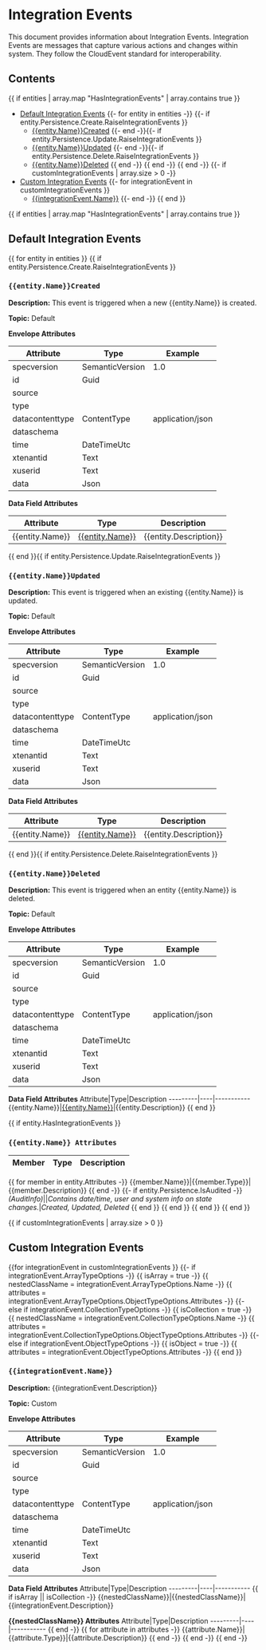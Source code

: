﻿# Integration Events

This document provides information about Integration Events. Integration Events are messages that capture various actions and changes within system. They follow the CloudEvent standard for interoperability.

## Contents
{{ if entities | array.map "HasIntegrationEvents" | array.contains true }}
- [Default Integration Events](#default-integration-events)
{{- for entity in entities -}}
{{- if entity.Persistence.Create.RaiseIntegrationEvents }}
    - [{{entity.Name}}Created](#{{entity.Name}}Ccreated)
{{- end -}}{{- if entity.Persistence.Update.RaiseIntegrationEvents }}
    - [{{entity.Name}}Updated](#{{entity.Name}}Updated)
{{- end -}}{{- if entity.Persistence.Delete.RaiseIntegrationEvents }}
    - [{{entity.Name}}Deleted](#{{entity.Name}}Deleted)
{{ end -}}
{{ end -}}
{{ end -}}
{{- if customIntegrationEvents | array.size > 0 -}}
- [Custom Integration Events](#custom-integration-events)
{{- for integrationEvent in customIntegrationEvents }}
    - [{{integrationEvent.Name}}](#{{integrationEvent.Name}})
{{- end -}}
{{ end }}

{{ if entities | array.map "HasIntegrationEvents" | array.contains true }}
## Default Integration Events

{{ for entity in entities }}
{{ if entity.Persistence.Create.RaiseIntegrationEvents }}
### `{{entity.Name}}Created`

**Description:**
This event is triggered when a new {{entity.Name}} is created.

**Topic:** Default

**Envelope Attributes**

Attribute|Type|Example
---------|----|-------
specversion|SemanticVersion|1.0
id|Guid|<Id>
source||
type||
datacontenttype|ContentType|application/json
dataschema||
time|DateTimeUtc|<UtcNow>
xtenantid|Text|<TenantId>
xuserid|Text|<User>
data|Json|

**Data Field Attributes**

Attribute|Type|Description
---------|----|-----------
{{entity.Name}}|[{{entity.Name}}](#{{entity.Name}}-Attributes)|{{entity.Description}}
{{ end }}{{ if entity.Persistence.Update.RaiseIntegrationEvents }}
### `{{entity.Name}}Updated`

**Description:**
This event is triggered when an existing {{entity.Name}} is updated.

**Topic:** Default

**Envelope Attributes**

Attribute|Type|Example
---------|----|-------
specversion|SemanticVersion|1.0
id|Guid|<Id>
source||
type||
datacontenttype|ContentType|application/json
dataschema||
time|DateTimeUtc|<UtcNow>
xtenantid|Text|<TenantId>
xuserid|Text|<User>
data|Json|

**Data Field Attributes**

Attribute|Type|Description
---------|----|-----------
{{entity.Name}}|[{{entity.Name}}](#{{entity.Name}}-Attributes)|{{entity.Description}}
{{ end }}{{ if entity.Persistence.Delete.RaiseIntegrationEvents }}
### `{{entity.Name}}Deleted`

**Description:**
This event is triggered when an entity {{entity.Name}} is deleted.

**Topic:** Default

**Envelope Attributes**

Attribute|Type|Example
---------|----|-------
specversion|SemanticVersion|1.0
id|Guid|<Id>
source||
type||
datacontenttype|ContentType|application/json
dataschema||
time|DateTimeUtc|<UtcNow>
xtenantid|Text|<TenantId>
xuserid|Text|<User>
data|Json|

**Data Field Attributes**
Attribute|Type|Description
---------|----|-----------
{{entity.Name}}|[{{entity.Name}}](#{{entity.Name}}-Attributes)|{{entity.Description}}
{{ end }}

{{ if entity.HasIntegrationEvents }}

### `{{entity.Name}} Attributes`
Member|Type|Description
------|----|-----------
{{ for member in entity.Attributes -}}
{{member.Name}}|{{member.Type}}|{{member.Description}}
{{ end -}}
{{- if entity.Persistence.IsAudited -}}
*(AuditInfo)*||*Contains date/time, user and system info on state changes.*|*Created, Updated, Deleted*
{{ end }}
{{ end }}
{{ end }}
{{ end }}


{{ if customIntegrationEvents | array.size > 0 }}
## Custom Integration Events
{{for integrationEvent in customIntegrationEvents }}
{{- if integrationEvent.ArrayTypeOptions -}}
{{ isArray = true -}}
{{ nestedClassName = integrationEvent.ArrayTypeOptions.Name -}}
{{ attributes = integrationEvent.ArrayTypeOptions.ObjectTypeOptions.Attributes -}}
{{- else if integrationEvent.CollectionTypeOptions -}}
{{ isCollection = true -}}
{{ nestedClassName = integrationEvent.CollectionTypeOptions.Name -}}
{{ attributes = integrationEvent.CollectionTypeOptions.ObjectTypeOptions.Attributes -}}
{{- else if integrationEvent.ObjectTypeOptions -}}
{{ isObject = true -}}
{{ attributes = integrationEvent.ObjectTypeOptions.Attributes -}}
{{ end }}



### `{{integrationEvent.Name}}`

**Description:**
{{integrationEvent.Description}}

**Topic:** Custom

**Envelope Attributes**

Attribute|Type|Example
---------|----|-------
specversion|SemanticVersion|1.0
id|Guid|<Id>
source||
type||
datacontenttype|ContentType|application/json
dataschema||
time|DateTimeUtc|<UtcNow>
xtenantid|Text|<TenantId>
xuserid|Text|<User>
data|Json|

**Data Field Attributes**
Attribute|Type|Description
---------|----|-----------
{{ if isArray || isCollection -}}
{{nestedClassName}}|{{nestedClassName}}|{{integrationEvent.Description}}

**{{nestedClassName}} Attributes**
Attribute|Type|Description
---------|----|-----------
{{ end -}}
{{ for attribute in attributes -}}
{{attribute.Name}}|{{attribute.Type}}|{{attribute.Description}}
{{ end -}}
{{ end -}}
{{ end -}}